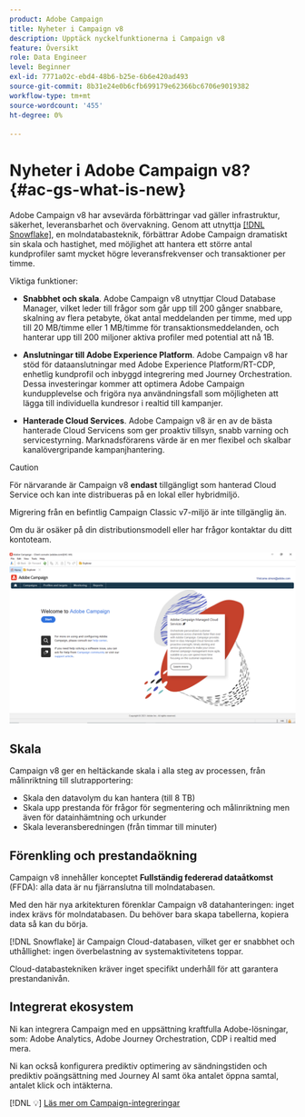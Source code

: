 ```yaml
---
product: Adobe Campaign
title: Nyheter i Campaign v8
description: Upptäck nyckelfunktionerna i Campaign v8
feature: Översikt
role: Data Engineer
level: Beginner
exl-id: 7771a02c-ebd4-48b6-b25e-6b6e420ad493
source-git-commit: 8b31e24e0b6cfb699179e62366bc6706e9019382
workflow-type: tm+mt
source-wordcount: '455'
ht-degree: 0%

---
```


# Nyheter i Adobe Campaign v8? {#ac-gs-what-is-new}

Adobe Campaign v8 har avsevärda förbättringar vad gäller infrastruktur, säkerhet, leveransbarhet och övervakning. Genom att utnyttja [[!DNL Snowflake]](https://www.snowflake.com/), en molndatabasteknik, förbättrar Adobe Campaign dramatiskt sin skala och hastighet, med möjlighet att hantera ett större antal kundprofiler samt mycket högre leveransfrekvenser och transaktioner per timme.

Viktiga funktioner:

* **Snabbhet och skala**. Adobe Campaign v8 utnyttjar Cloud Database Manager, vilket leder till frågor som går upp till 200 gånger snabbare, skalning av flera petabyte, ökat antal meddelanden per timme, med upp till 20 MB/timme eller 1 MB/timme för transaktionsmeddelanden, och hanterar upp till 200 miljoner aktiva profiler med potential att nå 1B.

* **Anslutningar till Adobe Experience Platform**. Adobe Campaign v8 har stöd för dataanslutningar med Adobe Experience Platform/RT-CDP, enhetlig kundprofil och inbyggd integrering med Journey Orchestration. Dessa investeringar kommer att optimera Adobe Campaign kundupplevelse och frigöra nya användningsfall som möjligheten att lägga till individuella kundresor i realtid till kampanjer.

* **Hanterade Cloud Services**. Adobe Campaign v8 är en av de bästa hanterade Cloud Servicens som ger proaktiv tillsyn, snabb varning och servicestyrning. Marknadsförarens värde är en mer flexibel och skalbar kanalövergripande kampanjhantering.

>[!CAUTION]
>
>För närvarande är Campaign v8 **endast** tillgängligt som hanterad Cloud Service och kan inte distribueras på en lokal eller hybridmiljö.
>
>Migrering från en befintlig Campaign Classic v7-miljö är inte tillgänglig än.
>
>Om du är osäker på din distributionsmodell eller har frågor kontaktar du ditt kontoteam.

![](assets/home-page.png)

## Skala

Campaign v8 ger en heltäckande skala i alla steg av processen, från målinriktning till slutrapportering:

* Skala den datavolym du kan hantera (till 8 TB)
* Skala upp prestanda för frågor för segmentering och målinriktning men även för datainhämtning och urkunder
* Skala leveransberedningen (från timmar till minuter)

## Förenkling och prestandaökning

Campaign v8 innehåller konceptet **Fullständig federerad dataåtkomst** (FFDA): alla data är nu fjärranslutna till molndatabasen.

Med den här nya arkitekturen förenklar Campaign v8 datahanteringen: inget index krävs för molndatabasen. Du behöver bara skapa tabellerna, kopiera data så kan du börja.

[!DNL Snowflake] är Campaign Cloud-databasen, vilket ger er snabbhet och uthållighet: ingen överbelastning av systemaktivitetens toppar.

Cloud-databastekniken kräver inget specifikt underhåll för att garantera prestandanivån.

## Integrerat ekosystem

Ni kan integrera Campaign med en uppsättning kraftfulla Adobe-lösningar, som: Adobe Analytics, Adobe Journey Orchestration, CDP i realtid med mera.

Ni kan också konfigurera prediktiv optimering av sändningstiden och prediktiv poängsättning med Journey AI samt öka antalet öppna samtal, antalet klick och intäkterna.

[!DNL :bulb:] [Läs mer om Campaign-integreringar](../connect/integration.md)

